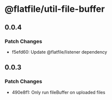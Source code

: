 # @flatfile/util-file-buffer

## 0.0.4

### Patch Changes

- f5efd60: Update @flatfile/listener dependency

## 0.0.3

### Patch Changes

- 490e8f1: Only run fileBuffer on uploaded files
